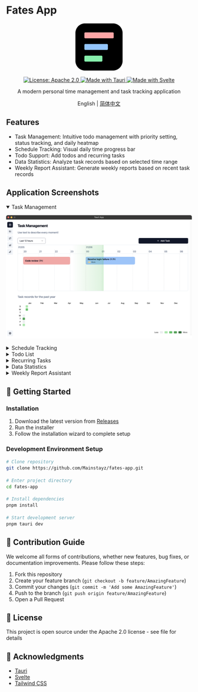 # Fates App

<div align="center"><img src="./src-tauri/icons/128x128.png" alt="Fates App Logo">
</p>
<a href="https://opensource.org/licenses/Apache-2.0">
  <img src="https://img.shields.io/badge/License-Apache%202.0-blue.svg" alt="License: Apache 2.0">
</a>
<a href="https://tauri.app/">
  <img src="https://img.shields.io/badge/Made%20with-Tauri-blue" alt="Made with Tauri">
</a>
<a href="https://svelte.dev/">
  <img src="https://img.shields.io/badge/Made%20with-Svelte-orange" alt="Made with Svelte">
</a>

A modern personal time management and task tracking application

English | <a href="./README.md">简体中文</a>

</div>

## Features

-   Task Management: Intuitive todo management with priority setting, status tracking, and daily heatmap
-   Schedule Tracking: Visual daily time progress bar
-   Todo Support: Add todos and recurring tasks
-   Data Statistics: Analyze task records based on selected time range
-   Weekly Report Assistant: Generate weekly reports based on recent task records

## Application Screenshots

<details open>
<summary>Task Management</summary>

![task-management](./snapshots/task-management.png)

</details>

<details>
<summary>Schedule Tracking</summary>

![time-tracking](./snapshots/time-tracking.png)

</details>

<details>
<summary>Todo List</summary>

![todo-list](./snapshots/todo-list.png)

</details>

<details>
<summary>Recurring Tasks</summary>

![repeat-task](./snapshots/repeat-task.png)

</details>

<details>
<summary>Data Statistics</summary>

![data-statistics](./snapshots/data-statistics.png)

</details>

<details>
<summary>Weekly Report Assistant</summary>

![week-report](./snapshots/week-report.png)

</details>

## 🚀 Getting Started

### Installation

1. Download the latest version from [Releases](https://github.com/Mainstayz/fates-app/releases)
2. Run the installer
3. Follow the installation wizard to complete setup

### Development Environment Setup

```bash
# Clone repository
git clone https://github.com/Mainstayz/fates-app.git

# Enter project directory
cd fates-app

# Install dependencies
pnpm install

# Start development server
pnpm tauri dev
```

## 🤝 Contribution Guide

We welcome all forms of contributions, whether new features, bug fixes, or documentation improvements. Please follow these steps:

1. Fork this repository
2. Create your feature branch (`git checkout -b feature/AmazingFeature`)
3. Commit your changes (`git commit -m 'Add some AmazingFeature'`)
4. Push to the branch (`git push origin feature/AmazingFeature`)
5. Open a Pull Request

## 📄 License

This project is open source under the Apache 2.0 license - see <LICENSE> file for details

## 🙏 Acknowledgments

-   [Tauri](https://tauri.app/)
-   [Svelte](https://svelte.dev/)
-   [Tailwind CSS](https://tailwindcss.com/)
